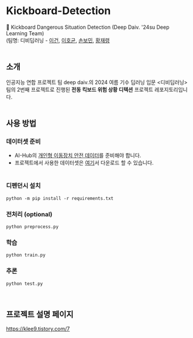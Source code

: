 # Kickboard-Detection
🚦 Kickboard Dangerous Situation Detection (Deep Daiv. '24su Deep Learning Team)
<br>(팀명: 디비딥러닝 - [이건](https://github.com/klee9), [이호균](https://github.com/lhg010524), [손보민](https://github.com/sonbomin), [황재령](https://github.com/Hwang-Jaeryeong)<br><br>
## 소개
인공지능 연합 프로젝트 팀 deep daiv.의 2024 여름 기수 딥러닝 입문 <디비딥러닝> 팀의 2번째 프로젝트로 진행된 **전동 킥보드 위험 상황 디텍션** 프로젝트 레포지토리입니다.<br><br>

## 사용 방법
### 데이터셋 준비
- AI-Hub의 [개인형 이동장치 안전 데이터](https://www.aihub.or.kr/aihubdata/data/view.do?currMenu=115&topMenu=100&aihubDataSe=data&dataSetSn=614)를 준비해야 합니다.<br>
- 프로젝트에서 사용한 데이터셋은 [여기](https://drive.google.com/file/d/1q4bGIwgix613ubDHGA7YvBOtlL9s9jfX/view?usp=drive_link)서 다운로드 할 수 있습니다.<br><br>

### 디펜던시 설치
```
python -m pip install -r requirements.txt
```
### 전처리 (optional)
```
python preprocess.py
```
### 학습
```
python train.py
```
### 추론
```
python test.py
```
</br>

## 프로젝트 설명 페이지
https://klee9.tistory.com/7
